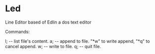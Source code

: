 # Led
Line Editor based of Edlin a dos text editor

Commands:

l; -- list file's content.
a; -- append to file. "*w" to write append, "*q" to cancel append.
w; -- write to file.
q; -- quit file.
